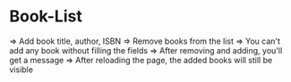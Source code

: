 # Book-List
=> Add book title, author, ISBN
=> Remove books from the list
=> You can't add any book without filling the fields
=> After removing and adding, you'll get a message
=> After reloading the page, the added books will still be visible
